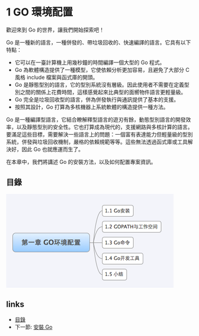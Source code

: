 # 1 GO 環境配置

歡迎來到 Go 的世界，讓我們開始探索吧！

Go 是一種新的語言，一種併發的、帶垃圾回收的、快速編譯的語言。它具有以下特點：

- 它可以在一臺計算機上用幾秒鐘的時間編譯一個大型的 Go 程式。
- Go 為軟體構造提供了一種模型，它使依賴分析更加容易，且避免了大部分 C 風格 include 檔案與函式庫的開頭。
- Go 是靜態型別的語言，它的型別系統沒有層級。因此使用者不需要在定義型別之間的關係上花費時間，這樣感覺起來比典型的面嚮物件語言更輕量級。
- Go 完全是垃圾回收型的語言，併為併發執行與通訊提供了基本的支援。
- 按照其設計，Go 打算為多核機器上系統軟體的構造提供一種方法。

Go 是一種編譯型語言，它結合瞭解釋型語言的遊刃有餘，動態型別語言的開發效率，以及靜態型別的安全性。它也打算成為現代的，支援網路與多核計算的語言。要滿足這些目標，需要解決一些語言上的問題：一個富有表達能力但輕量級的型別系統，併發與垃圾回收機制，嚴格的依賴規範等等。這些無法透過函式庫或工具解決好，因此 Go 也就應運而生了。

在本章中，我們將講述 Go 的安裝方法，以及如何配置專案資訊。

## 目錄

![](images/navi1.png?raw=true)

## links
  * [目錄](<preface.md>)
  * 下一節: [安裝 Go](<01.1.md>)
